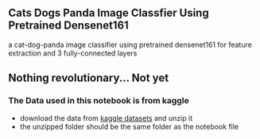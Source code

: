 ## Cats Dogs Panda Image Classfier Using Pretrained Densenet161
a cat-dog-panda image classifier using pretrained densenet161 for feature extraction and 3 fully-connected layers
## Nothing revolutionary... Not yet
### The Data used in this notebook is from kaggle
* download the data from [kaggle datasets](https://www.kaggle.com/ashishsaxena2209/animal-image-datasetdog-cat-and-panda/download) and unzip it
* the unzipped folder should be the same folder as the notebook file

